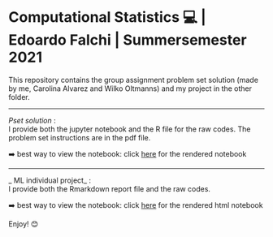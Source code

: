 # Computational Statistics :computer: | Edoardo Falchi | Summersemester 2021

This repository contains the group assignment problem set solution (made by me, Carolina Alvarez and Wilko Oltmanns) and my project in the other folder.

---
_Pset solution_ :   
I provide both the jupyter notebook and the R file for the raw codes.
The problem set instructions are in the pdf file.

:arrow_right: best way to view the notebook: click [here](https://nbviewer.jupyter.org/github/edoardofalchi/Computational-Statistics-assignment-and-project-/blob/main/Pset%20assignment/CompStats_FINAL_assignment.ipynb) for the rendered notebook

---
_ ML individual project_ :   
I provide both the Rmarkdown report file and the raw codes.  

:arrow_right: best way to view the notebook: click [here](https://raw.githack.com/edoardofalchi/Computational-Statistics-assignment-and-project-/main/project/final-project-report.html) for the rendered html notebook



Enjoy! :blush:
